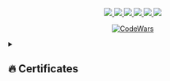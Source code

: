<p align="center">
  <a href="https://github.com/Nikiffffka">
    <img src="http://github-profile-summary-cards.vercel.app/api/cards/profile-details?username=Nikiffffka&theme=transparent"/>
  </a>
  <a href="https://github.com/Nikiffffka">
    <img src="https://github-readme-streak-stats.herokuapp.com/?user=Nikiffffka&hide_border=true&card_width=338&theme=transparent"/>
  </a>
  <a href="https://github.com/Nikiffffka">
    <img src="http://github-profile-summary-cards.vercel.app/api/cards/stats?username=Nikiffffka&theme=transparent"/>
  </a>
  <a href="https://github.com/Nikiffffka">
    <img src="http://github-profile-summary-cards.vercel.app/api/cards/most-commit-language?username=Nikiffffka&theme=transparent"/>
  </a>
  <a href="https://github.com/Nikiffffka">
    <img src="http://github-profile-summary-cards.vercel.app/api/cards/repos-per-language?username=Nikiffffka&theme=transparent"/>
  </a>
   <a href="https://github.com/Nikiffffka">
    <img src="https://github-profile-trophy.vercel.app/?username=Nikiffffka&theme=onedark&column=4&margin-w=45&margin-h=45"/>
  </a>
</p>

<div align="center">

  [![CodeWars](https://www.codewars.com/users/Nikiffffka/badges/large)](https://www.codewars.com/users/Nikiffffka)

</div>


<details>
  <summary><h2>🔥 Certificates</h2></summary>
  <div align="center">
    
  | Organization | Certificate |
  |-|-|
  | [AI Hacks-AI](https://hacks-ai.ru/) | <img width="500" alt="image" src="https://github.com/Nikiffffka/Nikiffffka/assets/69533085/8c74a065-d5e4-4b55-94b1-017af8f088fd">  <br> [PDF](https://github.com/Nikiffffka/Nikiffffka/blob/main/certificate.pdf)|
  | [WorldSkills IoT Competence](https://worldskills.ru/) | <img width="500" alt="image" src="https://github.com/Nikiffffka/Nikiffffka/assets/69533085/5b9a9d7e-b98f-438b-af46-523be6b5064f">  <br> [JPG](https://github.com/Nikiffffka/Nikiffffka/blob/main/iot_worldskills_final.jpg)|
  | [WorldSkills IoT Competence](https://worldskills.ru/) | <img width="500" alt="image" src="https://github.com/Nikiffffka/Nikiffffka/assets/69533085/08148207-51f8-438e-a9bd-c743ea4ac465">  <br> [JPG](https://github.com/Nikiffffka/Nikiffffka/blob/main/iot_worldskills_region.jpg)|
</div>
</details>

 <div align="center">
  <img src="https://komarev.com/ghpvc/?username=Nikiffffka&style=flat&color=blue" alt=""/>
</div>
